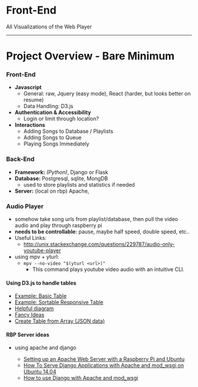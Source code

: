 # Front-End
All Visualizations of the Web Player

---

# Project Overview - Bare Minimum

### Front-End

- **Javascript**
  - General: raw, Jquery (easy mode), React (harder, but looks better on resume)
  - Data Handling: D3.js
- **Authentication & Accessibility**
  - Login or limit through location?
- **Interactions**
  - Adding Songs to Database / Playlists
  - Adding Songs to Queue
  - Playing Songs Immediately

### Back-End

- **Framework:** *(Python)*, Django or Flask
- **Database:** Postgresql, sqlite, MongDB
  - used to store playlists and statistics if needed
- **Server:** (local on rbp) Apache, 

### Audio Player

- somehow take song urls from playlist/database, then pull the video audio and play through raspberry pi
- **needs to be controllable:** pause, maybe half speed, double speed, etc..
- Useful Links:
  - http://unix.stackexchange.com/questions/229787/audio-only-youtube-player
- using mpv + yturl:
  - `mpv --no-video "$(yturl <url>)"`
    - This command plays youtube video audio with an intuitive CLI.
  






#### Using D3.js to handle tables
- [Example: Basic Table](https://gist.github.com/gka/17ee676dc59aa752b4e6)
- [Example: Sortable Responsive Table](http://bl.ocks.org/AMDS/4a61497182b8fcb05906)
- [Helpful diagram](http://prcweb.co.uk/lab/selection/)
- [Fancy Ideas](http://bl.ocks.org/llimllib/841dd138e429bb0545df)
- [Create Table from Array (JSON data)](https://gist.github.com/LevelbossMike/2623382)

#### RBP Server ideas
- using apache and django
  - [Setting up an Apache Web Server with a Raspberry Pi and Ubuntu ](https://www.raspberrypi.org/documentation/remote-access/web-server/apache.md)
  - [How To Serve Django Applications with Apache and mod_wsgi on Ubuntu 14.04](https://www.digitalocean.com/community/tutorials/how-to-serve-django-applications-with-apache-and-mod_wsgi-on-ubuntu-14-04)
  - [How to use Django with Apache and mod_wsgi](https://docs.djangoproject.com/en/1.10/howto/deployment/wsgi/modwsgi/)

  ​
